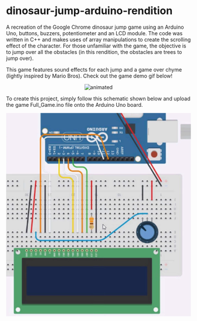 # dinosaur-jump-arduino-rendition

A recreation of the Google Chrome dinosaur jump game using an Arduino Uno, buttons, buzzers, potentiometer and an LCD module. The code was written in C++ and makes uses of array manipulations
to create the scrolling effect of the character. For those unfamiliar with the game, the objective is to jump over all the obstacles (in this rendition, the obstacles are trees to jump over).

This game features sound effects for each jump and a game over chyme (lightly inspired by Mario Bros). Check out the game demo gif below!

<p align="center">
  <img src="game-demo.gif" alt="animated" />
</p>

To create this project, simply follow this schematic shown below and upload the game Full_Game.ino file onto the Arduino Uno board.

![Screenshot](arduino-schematic.png)
